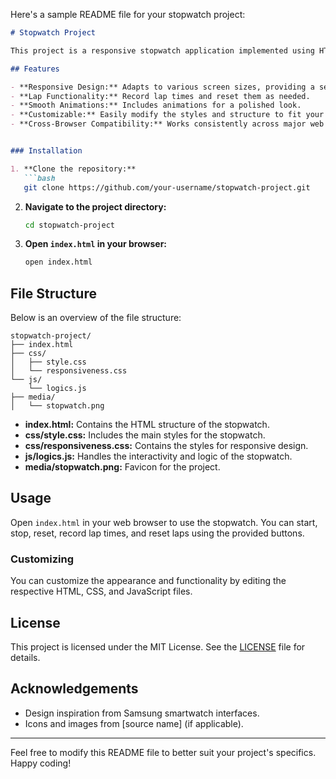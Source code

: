Here's a sample README file for your stopwatch project:

```markdown
# Stopwatch Project

This project is a responsive stopwatch application implemented using HTML, CSS, and JavaScript. The stopwatch can start, stop, reset, record lap times, and reset laps. The design is inspired by the Samsung smartwatch interface and is fully responsive.

## Features

- **Responsive Design:** Adapts to various screen sizes, providing a seamless experience on both desktop and mobile devices.
- **Lap Functionality:** Record lap times and reset them as needed.
- **Smooth Animations:** Includes animations for a polished look.
- **Customizable:** Easily modify the styles and structure to fit your needs.
- **Cross-Browser Compatibility:** Works consistently across major web browsers.


### Installation

1. **Clone the repository:**
   ```bash
   git clone https://github.com/your-username/stopwatch-project.git
   ```
2. **Navigate to the project directory:**
   ```bash
   cd stopwatch-project
   ```
3. **Open `index.html` in your browser:**
   ```bash
   open index.html
   ```

## File Structure

Below is an overview of the file structure:

```
stopwatch-project/
├── index.html
├── css/
│   ├── style.css
│   └── responsiveness.css
└── js/
    └── logics.js
├── media/
│   └── stopwatch.png
```

- **index.html:** Contains the HTML structure of the stopwatch.
- **css/style.css:** Includes the main styles for the stopwatch.
- **css/responsiveness.css:** Contains the styles for responsive design.
- **js/logics.js:** Handles the interactivity and logic of the stopwatch.
- **media/stopwatch.png:** Favicon for the project.

## Usage

Open `index.html` in your web browser to use the stopwatch. You can start, stop, reset, record lap times, and reset laps using the provided buttons.

### Customizing

You can customize the appearance and functionality by editing the respective HTML, CSS, and JavaScript files.


## License

This project is licensed under the MIT License. See the [LICENSE](LICENSE) file for details.

## Acknowledgements

- Design inspiration from Samsung smartwatch interfaces.
- Icons and images from [source name] (if applicable).

---

Feel free to modify this README file to better suit your project's specifics. Happy coding!
```

